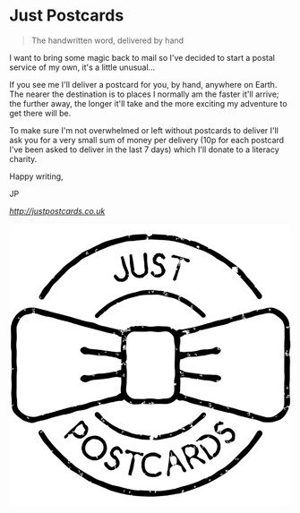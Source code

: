 # Just Postcards

> The handwritten word, delivered by hand

I want to bring some magic back to mail so I've decided to start a postal service of my own, it's a little unusual…

If you see me I'll deliver a postcard for you, by hand, anywhere on Earth. The nearer the destination is to places I normally am the faster it'll arrive; the further away, the longer it'll take and the more exciting my adventure to get there will be.

To make sure I'm not overwhelmed or left without postcards to deliver I'll ask you for a very small sum of money per delivery (10p for each postcard I've been asked to deliver in the last 7 days) which I'll donate to a literacy charity.

Happy writing,

JP

_http://justpostcards.co.uk_

![Just Postcards](/app/assets/images/mark.png)
